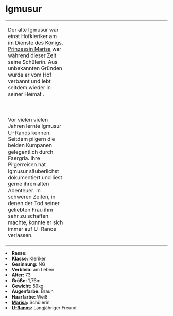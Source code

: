 # Igmusur

<primary-label ref="npc"/>

<secondary-label ref="faergria"/>

<secondary-label ref="thaugrien"/>

<secondary-label ref="justicia"/>

<table>
<tr><td>
<p>
Der alte Igmusur war einst Hofkleriker am <a href="Kings-Cliffs.md" anchor="schloss-aegir"></a> im Dienste des
<a href="Gralnach.md">Königs</a>. <a href="Marisa.md">Prinzessin Marisa</a> war während dieser Zeit seine Schülerin.
Aus unbekannten Gründen wurde er vom Hof verbannt und lebt seitdem wieder in seiner Heimat
<a href="Duensberg-Plateau.md" anchor="d-nsberg"></a>.
<br></br><br></br>
Vor vielen vielen Jahren lernte Igmusur <a href="U-Ranos.md">U-Ranos</a> kennen. Seitdem pilgern die beiden Kumpanen
gelegentlich durch Faergria. Ihre Pilgerreisen hat Igmusur säuberlichst dokumentiert und liest gerne ihren alten
Abenteuer. In schweren Zeiten, in denen der Tod seiner geliebten Frau ihm sehr zu schaffen machte, konnte er sich
immer auf U-Ranos verlassen.
</p>

</td><td width="300">
<!-- Edit here -->
<img src="igmusur.png" alt="" />
</td></tr>
</table>

<procedure title="Allgemeine Informationen">
<list columns="2">
<li><b>Rasse:</b> <a href="Folks.md" anchor="menschen"></a></li>
<li><b>Klasse:</b> Kleriker</li>
<li><b>Gesinnung:</b> NG</li>
<li><b>Verbleib:</b> am Leben</li>
</list>
</procedure>

<procedure title="Aussehen">
<list columns="3">
<li><b>Alter:</b> 73</li>
<li><b>Größe:</b> 1,76m</li>
<li><b>Gewicht:</b> 59kg</li>
<li><b>Augenfarbe:</b> Braun</li>
<li><b>Haarfarbe:</b> Weiß</li>
</list>
</procedure>

<procedure title="Beziehungen">
<list columns="2">
<li><b><a href="Marisa.md">Marisa</a>:</b> Schülerin</li>
<li><b><a href="U-Ranos.md">U-Ranos</a>:</b> Langjähriger Freund</li>
</list>
</procedure>

<!--
## Notizen

- **Ziele:** 
- **Geheimnisse:** 
-->